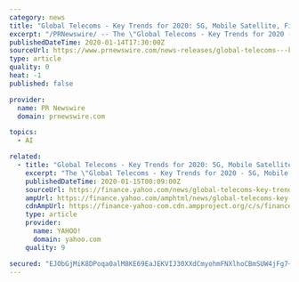 ```yaml
---
category: news
title: "Global Telecoms - Key Trends for 2020: 5G, Mobile Satellite, Fixed Broadband, Smart Cities, IoT/M2M and Artificial Intelligence"
excerpt: "/PRNewswire/ -- The \"Global Telecoms - Key Trends for 2020 - 5G, Mobile Satellite and Fixed Broadband\" report has been added to"
publishedDateTime: 2020-01-14T17:30:00Z
sourceUrl: https://www.prnewswire.com/news-releases/global-telecoms---key-trends-for-2020-5g-mobile-satellite-fixed-broadband-smart-cities-iotm2m-and-artificial-intelligence-300986704.html
type: article
quality: 0
heat: -1
published: false

provider:
  name: PR Newswire
  domain: prnewswire.com

topics:
  - AI

related:
  - title: "Global Telecoms - Key Trends for 2020: 5G, Mobile Satellite, Fixed Broadband, Smart Cities, IoT/M2M and Artificial Intelligence"
    excerpt: "The \"Global Telecoms - Key Trends for 2020 - 5G, Mobile Satellite and Fixed Broadband\" report has been added to ResearchAndMarkets.com's offering."
    publishedDateTime: 2020-01-15T00:09:00Z
    sourceUrl: https://finance.yahoo.com/news/global-telecoms-key-trends-2020-183000270.html
    ampUrl: https://finance.yahoo.com/amphtml/news/global-telecoms-key-trends-2020-183000270.html
    cdnAmpUrl: https://finance-yahoo-com.cdn.ampproject.org/c/s/finance.yahoo.com/amphtml/news/global-telecoms-key-trends-2020-183000270.html
    type: article
    provider:
      name: YAHOO!
      domain: yahoo.com
    quality: 9

secured: "EJObGjMiK8DPoqa0alM8KE69EaJEKVIJ30XXdCmyohmFNXlhoCBmSUW4jFg7+C/5kZzvSNsG6MoVoigGGt1EVGHo5fi2ORGRaw7E0AH3CwjtfTqZyDR7xqjLKwIqK5r5mj6svZGOBiqw/25tU647/Wfg0XM8z2EQg9BF9pGxlZqYut2YXo1zicRu/1Gx+tgNZ2gVcU2hvbEVJVpBPVOdrHk50+1tdboWslSZDCHy+AkoSLpKuS29upiC8YvdlxSNswtRoazHY4I5cWp2XhdyKZ0QWNhwpSbim+qM/pSMSU4=;WcIi+4T2NRADrih99kZT4w=="
---
```


